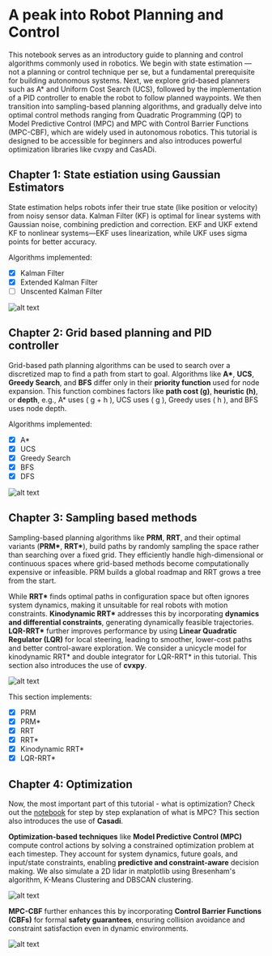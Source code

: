 # A peak into Robot Planning and Control
This notebook serves as an introductory guide to planning and control algorithms commonly used in robotics. We begin with state estimation — not a planning or control technique per se, but a fundamental prerequisite for building autonomous systems. Next, we explore grid-based planners such as A* and Uniform Cost Search (UCS), followed by the implementation of a PID controller to enable the robot to follow planned waypoints. We then transition into sampling-based planning algorithms, and gradually delve into optimal control methods ranging from Quadratic Programming (QP) to Model Predictive Control (MPC) and MPC with Control Barrier Functions (MPC-CBF), which are widely used in autonomous robotics. This tutorial is designed to be accessible for beginners and also introduces powerful optimization libraries like cvxpy and CasADi.

## Chapter 1: State estiation using Gaussian Estimators

State estimation helps robots infer their true state (like position or velocity) from noisy sensor data. Kalman Filter (KF) is optimal for linear systems with Gaussian noise, combining prediction and correction. EKF and UKF extend KF to nonlinear systems—EKF uses linearization, while UKF uses sigma points for better accuracy.

Algorithms implemented:
- [x] Kalman Filter
- [x] Extended Kalman Filter
- [ ] Unscented Kalman Filter

![alt text](https://github.com/RahulHKumar/Robot-Planning-and-Control/blob/main/results/state_estimation.png)

## Chapter 2: Grid based planning and PID controller

Grid-based path planning algorithms can be used to search over a discretized map to find a path from start to goal. Algorithms like **A\***, **UCS**, **Greedy Search**, and **BFS** differ only in their **priority function** used for node expansion. This function combines factors like **path cost (g)**, **heuristic (h)**, or **depth**, e.g., A\* uses \( g + h \), UCS uses \( g \), Greedy uses \( h \), and BFS uses node depth.

Algorithms implemented:
- [x] A*
- [x] UCS
- [x] Greedy Search
- [x] BFS
- [x] DFS

![alt text](https://github.com/RahulHKumar/Robot-Planning-and-Control/blob/main/results/astar_pid_res.png)

## Chapter 3: Sampling based methods

Sampling-based planning algorithms like **PRM**, **RRT**, and their optimal variants (**PRM\***, **RRT\***), build paths by randomly sampling the space rather than searching over a fixed grid. They efficiently handle high-dimensional or continuous spaces where grid-based methods become computationally expensive or infeasible. PRM builds a global roadmap and RRT grows a tree from the start.

While **RRT\*** finds optimal paths in configuration space but often ignores system dynamics, making it unsuitable for real robots with motion constraints. **Kinodynamic RRT\*** addresses this by incorporating **dynamics and differential constraints**, generating dynamically feasible trajectories. **LQR-RRT\*** further improves performance by using **Linear Quadratic Regulator (LQR)** for local steering, leading to smoother, lower-cost paths and better control-aware exploration. We consider a unicycle model for kinodynamic RRT* and double integrator for LQR-RRT* in this tutorial. This section also introduces the use of **cvxpy**.

![alt text](https://github.com/RahulHKumar/Robot-Planning-and-Control/blob/main/results/sbmp.png)

This section implements:
- [x] PRM
- [x] PRM*
- [x] RRT
- [x] RRT*
- [x] Kinodynamic RRT*
- [x] LQR-RRT*

## Chapter 4: Optimization

Now, the most important part of this tutorial - what is optimization? Check out the [notebook](Casadi_MPC_tutorial.ipynb) for step by step explanation of what is MPC? This section also introduces the use of **Casadi**.

**Optimization-based techniques** like **Model Predictive Control (MPC)** compute control actions by solving a constrained optimization problem at each timestep. They account for system dynamics, future goals, and input/state constraints, enabling **predictive and constraint-aware** decision making. We also simulate a 2D lidar in matplotlib using Bresenham's algorithm, K-Means Clustering and DBSCAN clustering.

![alt text](https://github.com/RahulHKumar/Robot-Planning-and-Control/blob/main/results/mpc_dc_simulation.gif)

**MPC-CBF** further enhances this by incorporating **Control Barrier Functions (CBFs)** for formal **safety guarantees**, ensuring collision avoidance and constraint satisfaction even in dynamic environments.

![alt text](https://github.com/RahulHKumar/Robot-Planning-and-Control/blob/main/results/mpccbfres.jpg)
